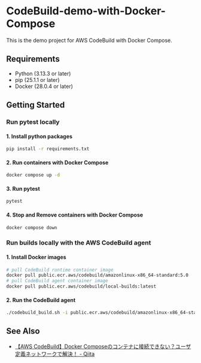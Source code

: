# CodeBuild-demo-with-Docker-Compose
This is the demo project for AWS CodeBuild with Docker Compose.

## Requirements

- Python (3.13.3 or later)
- pip (25.1.1 or later)
- Docker (28.0.4 or later)

## Getting Started

### Run pytest locally

#### 1. Install python packages

```bash
pip install -r requirements.txt
```

#### 2. Run containers with Docker Compose

```bash
docker compose up -d
```

#### 3. Run pytest

```bash
pytest
```

#### 4. Stop and Remove containers with Docker Compose

```bash
docker compose down
```

### Run builds locally with the AWS CodeBuild agent

#### 1. Install Docker images

```bash
# pull CodeBuild runtime container image
docker pull public.ecr.aws/codebuild/amazonlinux-x86_64-standard:5.0
# pull CodeBuild agent container image
docker pull public.ecr.aws/codebuild/local-builds:latest
```

#### 2. Run the CodeBuild agent

```bash
./codebuild_build.sh -i public.ecr.aws/codebuild/amazonlinux-x86_64-standard:5.0 -a build/codebuild/
```

## See Also

- [【AWS CodeBuild】Docker Composeのコンテナに接続できない？ユーザ定義ネットワークで解決！ - Qiita](https://qiita.com/ogi-iii/items/b7397c00a2be5b1d0815)
